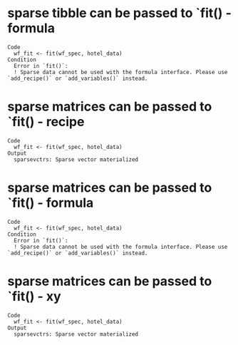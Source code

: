 # sparse tibble can be passed to `fit() - formula

    Code
      wf_fit <- fit(wf_spec, hotel_data)
    Condition
      Error in `fit()`:
      ! Sparse data cannot be used with the formula interface. Please use `add_recipe()` or `add_variables()` instead.

# sparse matrices can be passed to `fit() - recipe

    Code
      wf_fit <- fit(wf_spec, hotel_data)
    Output
      sparsevctrs: Sparse vector materialized

# sparse matrices can be passed to `fit() - formula

    Code
      wf_fit <- fit(wf_spec, hotel_data)
    Condition
      Error in `fit()`:
      ! Sparse data cannot be used with the formula interface. Please use `add_recipe()` or `add_variables()` instead.

# sparse matrices can be passed to `fit() - xy

    Code
      wf_fit <- fit(wf_spec, hotel_data)
    Output
      sparsevctrs: Sparse vector materialized

